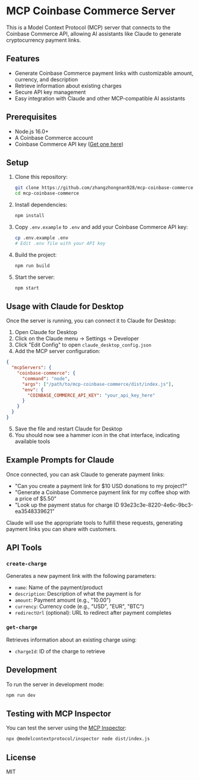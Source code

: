 # MCP Coinbase Commerce Server

This is a Model Context Protocol (MCP) server that connects to the Coinbase Commerce API, allowing AI assistants like Claude to generate cryptocurrency payment links.

## Features

- Generate Coinbase Commerce payment links with customizable amount, currency, and description
- Retrieve information about existing charges
- Secure API key management
- Easy integration with Claude and other MCP-compatible AI assistants

## Prerequisites

- Node.js 16.0+
- A Coinbase Commerce account
- Coinbase Commerce API key ([Get one here](https://commerce.coinbase.com/dashboard/settings))

## Setup

1. Clone this repository:
   ```bash
   git clone https://github.com/zhangzhongnan928/mcp-coinbase-commerce.git
   cd mcp-coinbase-commerce
   ```

2. Install dependencies:
   ```bash
   npm install
   ```

3. Copy `.env.example` to `.env` and add your Coinbase Commerce API key:
   ```bash
   cp .env.example .env
   # Edit .env file with your API key
   ```

4. Build the project:
   ```bash
   npm run build
   ```

5. Start the server:
   ```bash
   npm start
   ```

## Usage with Claude for Desktop

Once the server is running, you can connect it to Claude for Desktop:

1. Open Claude for Desktop
2. Click on the Claude menu → Settings → Developer
3. Click "Edit Config" to open `claude_desktop_config.json`
4. Add the MCP server configuration:

```json
{
  "mcpServers": {
    "coinbase-commerce": {
      "command": "node",
      "args": ["/path/to/mcp-coinbase-commerce/dist/index.js"],
      "env": {
        "COINBASE_COMMERCE_API_KEY": "your_api_key_here"
      }
    }
  }
}
```

5. Save the file and restart Claude for Desktop
6. You should now see a hammer icon in the chat interface, indicating available tools

## Example Prompts for Claude

Once connected, you can ask Claude to generate payment links:

- "Can you create a payment link for $10 USD donations to my project?"
- "Generate a Coinbase Commerce payment link for my coffee shop with a price of $5.50"
- "Look up the payment status for charge ID 93e23c3e-8220-4e6c-9bc3-ea3548339621"

Claude will use the appropriate tools to fulfill these requests, generating payment links you can share with customers.

## API Tools

### `create-charge`

Generates a new payment link with the following parameters:

- `name`: Name of the payment/product
- `description`: Description of what the payment is for
- `amount`: Payment amount (e.g., "10.00")
- `currency`: Currency code (e.g., "USD", "EUR", "BTC")
- `redirectUrl` (optional): URL to redirect after payment completes

### `get-charge`

Retrieves information about an existing charge using:

- `chargeId`: ID of the charge to retrieve

## Development

To run the server in development mode:

```bash
npm run dev
```

## Testing with MCP Inspector

You can test the server using the [MCP Inspector](https://github.com/modelcontextprotocol/inspector):

```bash
npx @modelcontextprotocol/inspector node dist/index.js
```

## License

MIT